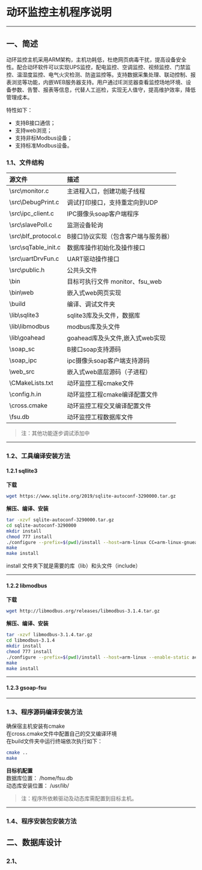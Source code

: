 # 动环监控主机程序说明  

----------

## 一、简述  

动环监控主机采用ARM架构，主机功耗低，杜绝网页病毒干扰，提高设备安全性。配合动环软件可以实现UPS监控，配电监控、空调监控、视频监控、门禁监控、温湿度监控、电气火灾检测、防盗监控等。支持数据采集处理、联动控制、报表浏览等功能，内嵌WEB服务器支持。用户通过IE浏览器查看监控场地环境、设备参数、告警、报表等信息，代替人工巡检，实现无人值守，提高维护效率，降低管理成本。  

特性如下：  

 - 支持B接口通信；  
 - 支持web浏览；  
 - 支持非标Modbus设备；  
 - 支持标准Modbus设备。  

### 1.1、文件结构  

|源文件                                        |描述   |
|:------------------------------               |:----- |
|\src\monitor.c                        |主进程入口，创建功能子线程|
|\src\DebugPrint.c                      |调试打印接口，支持重定向到UDP|
|\src\ipc_client.c |IPC摄像头soap客户端程序|
|\src\slavePoll.c             |监测设备轮询|
|\src\bIf_protocol.c     |B接口协议实现（包含客户端与服务器）|
|\src\sqTable_init.c   |数据库操作初始化及操作接口|
|\src\uartDrvFun.c      |UART驱动操作接口|
|\src\public.h    |公共头文件|
|\bin |目标可执行文件 monitor、fsu_web|
|\bin\web |嵌入式web网页实现|
|\build   |编译、调试文件夹|
|\lib\sqlite3 |sqlite3库及头文件，数据库|
|\lib\libmodbus |modbus库及头文件|
|\lib\goahead |goahead库及头文件,嵌入式web实现|
|\soap_sc |B接口soap支持源码|
|\soap_ipc |ipc摄像头soap客户端支持源码|
|\web_src |嵌入式web底层源码（子进程）|
|\CMakeLists.txt |动环监控工程cmake文件|
|\config.h.in |动环监控工程cmake编译配置文件|
|\cross.cmake |动环监控工程交叉编译配置文件|
|\fsu.db |动环监控工程数据库文件|

> 注：其他功能逐步调试添加中  

----------

### 1.2、工具编译安装方法  
#### 1.2.1 sqllite3  
**下载**  
```bash
wget https://www.sqlite.org/2019/sqlite-autoconf-3290000.tar.gz
```
**解压、编译、安装**  
```bash
tar -xzvf sqlite-autoconf-3290000.tar.gz
cd sqlite-autoconf-3290000
mkdir install
chmod 777 install
./configure --prefix=$(pwd)/install --host=arm-linux CC=arm-linux-gnueabihf-gcc
make
make install
```
install 文件夹下就是需要的库（lib）和头文件（include）  

-------

#### 1.2.2 libmodbus  
**下载**
```bash
wget http://libmodbus.org/releases/libmodbus-3.1.4.tar.gz
```
**解压、编译、安装**  
```bash
tar -xzvf libmodbus-3.1.4.tar.gz
cd libmodbus-3.1.4
mkdir install
chmod 777 install
./configure --prefix=$(pwd)/install --host=arm-linux --enable-static ac_cv_func_malloc_0_nonnull=yes CC=arm-linux-gnueabihf-gcc
make
make install
```

---------

#### 1.2.3 gsoap-fsu  

---------

### 1.3、程序源码编译安装方法  

确保宿主机安装有cmake  
在cross.cmake文件中配置自己的交叉编译环境  
在build文件夹中运行终端依次执行如下：   

```bash
cmake ..
make
```
**目标机配置**  
数据库位置： /home/fsu.db  
动态库安装位置： /usr/lib/  

> 注：程序所依赖驱动及动态库需配置到目标主机。  
>   

---------

### 1.4、程序安装包安装方法  




## 二、数据库设计  

### 2.1、  

